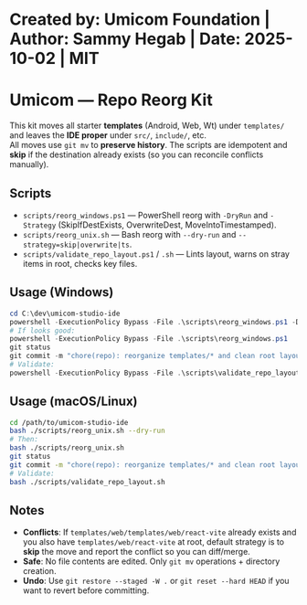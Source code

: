# Created by: Umicom Foundation | Author: Sammy Hegab | Date: 2025-10-02 | MIT

# Umicom — Repo Reorg Kit

This kit moves all starter **templates** (Android, Web, Wt) under `templates/` and leaves the **IDE proper** under `src/`, `include/`, etc.  
All moves use `git mv` to **preserve history**. The scripts are idempotent and **skip** if the destination already exists (so you can reconcile conflicts manually).

## Scripts

- `scripts/reorg_windows.ps1` — PowerShell reorg with `-DryRun` and `-Strategy` (SkipIfDestExists, OverwriteDest, MoveIntoTimestamped).
- `scripts/reorg_unix.sh` — Bash reorg with `--dry-run` and `--strategy=skip|overwrite|ts`.
- `scripts/validate_repo_layout.ps1` / `.sh` — Lints layout, warns on stray items in root, checks key files.

## Usage (Windows)

```powershell
cd C:\dev\umicom-studio-ide
powershell -ExecutionPolicy Bypass -File .\scripts\reorg_windows.ps1 -DryRun
# If looks good:
powershell -ExecutionPolicy Bypass -File .\scripts\reorg_windows.ps1
git status
git commit -m "chore(repo): reorganize templates/* and clean root layout"
# Validate:
powershell -ExecutionPolicy Bypass -File .\scripts\validate_repo_layout.ps1
```

## Usage (macOS/Linux)

```bash
cd /path/to/umicom-studio-ide
bash ./scripts/reorg_unix.sh --dry-run
# Then:
bash ./scripts/reorg_unix.sh
git status
git commit -m "chore(repo): reorganize templates/* and clean root layout"
# Validate:
bash ./scripts/validate_repo_layout.sh
```

## Notes

- **Conflicts**: If `templates/web/templates/web/react-vite` already exists and you also have `templates/web/react-vite` at root, default strategy is to **skip** the move and report the conflict so you can diff/merge.
- **Safe**: No file contents are edited. Only `git mv` operations + directory creation.
- **Undo**: Use `git restore --staged -W .` or `git reset --hard HEAD` if you want to revert before committing.
